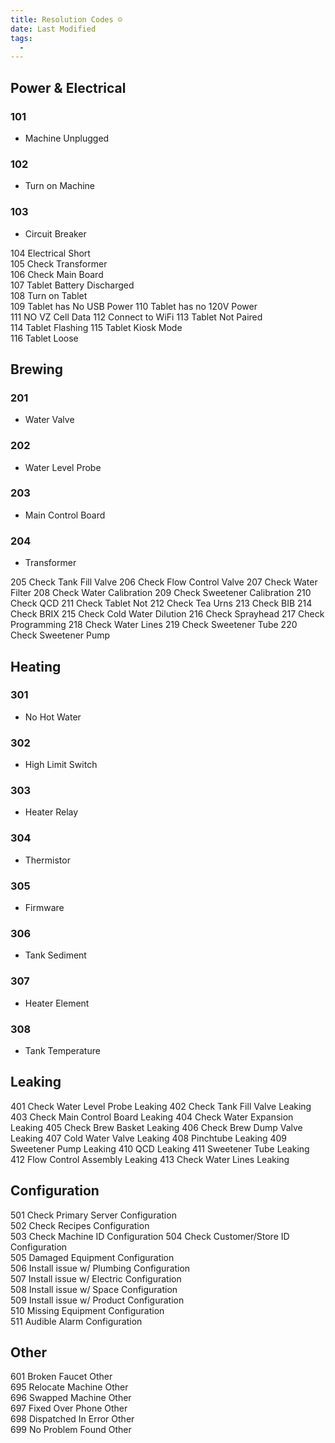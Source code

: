 ```yaml
---
title: Resolution Codes ☺️
date: Last Modified 
tags:
  -
---
```

## Power & Electrical

<a name="101r"></a>
### 101
- Machine Unplugged	

<a name="102r"></a>
### 102
- Turn on Machine

<a name="103r"></a>
### 103
- Circuit Breaker	

104	Electrical Short	
105	Check Transformer	
106	Check Main Board	
107	Tablet Battery Discharged	
108	Turn on Tablet	
109	Tablet has No USB Power	
110	Tablet has no 120V Power	
111	NO VZ Cell Data	
112	Connect to WiFi	
113	Tablet Not Paired	
114	Tablet Flashing	
115	Tablet Kiosk Mode	
116	Tablet Loose

## Brewing

<a name="201"></a>
### 201
- Water Valve

<a name="202"></a>
### 202
- Water Level Probe

<a name="203"></a>
### 203
-  Main Control Board

<a name="204"></a>
### 204
-  Transformer
	
205	Check Tank Fill Valve
206	Check Flow Control Valve
207	Check Water Filter
208	Check Water Calibration
209	Check Sweetener Calibration
210	Check QCD
211	Check Tablet Not
212	Check Tea Urns
213	Check BIB
214	Check BRIX
215	Check Cold Water Dilution
216	Check Sprayhead
217	Check Programming
218	Check Water Lines
219	Check Sweetener Tube
220	Check Sweetener Pump

## Heating
<a name="301"></a>
### 301
- No Hot Water

<a name="302"></a>
### 302
- High Limit Switch

<a name="303"></a>
### 303
- Heater Relay

<a name="304"></a>
### 304
- Thermistor

<a name="305"></a>
### 305
- Firmware	

<a name="306"></a>
### 306
- Tank Sediment	

<a name="307"></a>
### 307
-  Heater Element

<a name="308"></a>
### 308
- Tank Temperature	



## Leaking
401	Check Water Level Probe	Leaking	
402	Check Tank Fill Valve	Leaking	
403	Check Main Control Board	Leaking	
404	Check Water Expansion	Leaking	
405	Check Brew Basket	Leaking	
406	Check Brew Dump Valve	Leaking	
407	Cold Water Valve	Leaking	
408	Pinchtube	Leaking	
409	Sweetener Pump	Leaking	
410	QCD	Leaking	
411	Sweetener Tube	Leaking	
412	Flow Control Assembly	Leaking	
413	Check Water Lines	Leaking	

## Configuration
501	Check Primary Server	Configuration	
502	Check Recipes	Configuration	
503	Check Machine ID	Configuration
504	Check Customer/Store ID	Configuration	
505	Damaged Equipment	Configuration	
506	Install issue w/ Plumbing	Configuration	
507	Install issue w/ Electric	Configuration	
508	Install issue w/ Space	Configuration	
509	Install issue w/ Product	Configuration	
510	Missing Equipment	Configuration	
511	Audible Alarm	Configuration	

## Other
601	Broken Faucet	Other	
695	Relocate Machine	Other	
696	Swapped Machine	Other	
697	Fixed Over Phone	Other	
698	Dispatched In Error	Other	
699	No Problem Found	Other